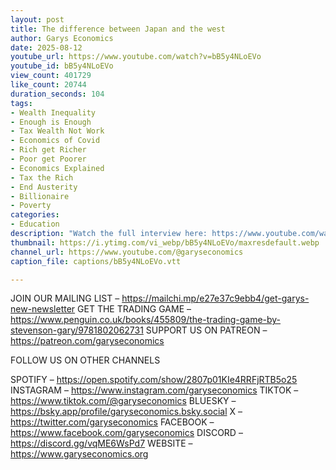 ```yaml
---
layout: post
title: The difference between Japan and the west
author: Garys Economics
date: 2025-08-12
youtube_url: https://www.youtube.com/watch?v=bB5y4NLoEVo
youtube_id: bB5y4NLoEVo
view_count: 401729
like_count: 20744
duration_seconds: 104
tags:
- Wealth Inequality
- Enough is Enough
- Tax Wealth Not Work
- Economics of Covid
- Rich get Richer
- Poor get Poorer
- Economics Explained
- Tax the Rich
- End Austerity
- Billionaire
- Poverty
categories:
- Education
description: "Watch the full interview here: https://www.youtube.com/watch?v=l-o5RL3xtFg"
thumbnail: https://i.ytimg.com/vi_webp/bB5y4NLoEVo/maxresdefault.webp
channel_url: https://www.youtube.com/@garyseconomics
caption_file: captions/bB5y4NLoEVo.vtt

---
```


JOIN OUR MAILING LIST – https://mailchi.mp/e27e37c9ebb4/get-garys-new-newsletter
GET THE TRADING GAME – https://www.penguin.co.uk/books/455809/the-trading-game-by-stevenson-gary/9781802062731 
SUPPORT US ON PATREON – https://patreon.com/garyseconomics

FOLLOW US ON OTHER CHANNELS

SPOTIFY – https://open.spotify.com/show/2807p01KIe4RRFjRTB5o25
INSTAGRAM – https://www.instagram.com/garyseconomics
TIKTOK – https://www.tiktok.com/@garyseconomics
BLUESKY – https://bsky.app/profile/garyseconomics.bsky.social
X – https://twitter.com/garyseconomics
FACEBOOK – https://www.facebook.com/garyseconomics
DISCORD – https://discord.gg/vqME6WsPd7
WEBSITE – https://www.garyseconomics.org
